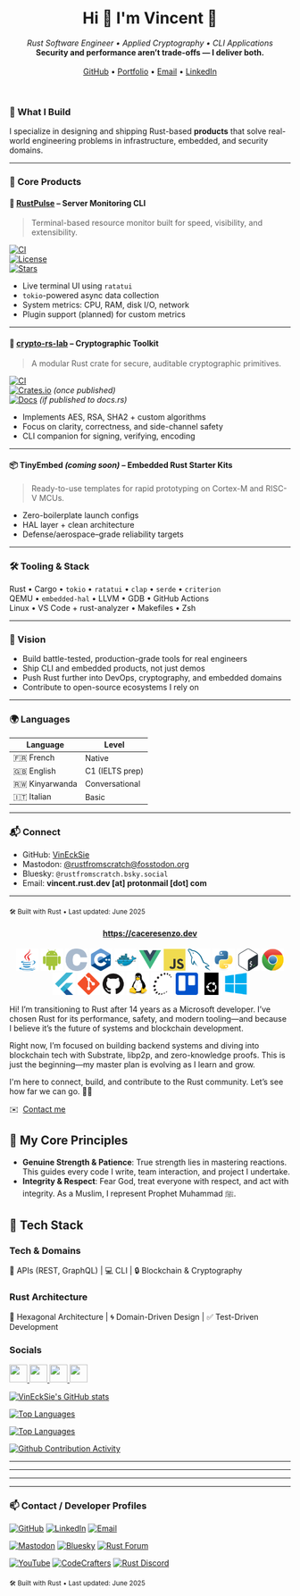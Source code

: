 <h1 align="center">Hi 👋 I'm Vincent 🦀</h1>

<p align="center">
  <em>Rust Software Engineer • Applied Cryptography • CLI Applications</em><br/>
  <strong>Security and performance aren’t trade-offs — I deliver both.</strong><br/><br/>
  <a href="https://github.com/VinEckSie">GitHub</a> • 
  <a href="https://www.notion.so/YOUR-LINK">Portfolio</a> • 
  <a href="mailto:vincent.rust.dev@protonmail.com">Email</a> • 
  <a href="https://www.linkedin.com/in/vincent-eckert-sierota/">LinkedIn</a>
</p>

<br/>

### 🚀 What I Build

I specialize in designing and shipping Rust-based **products** that solve real-world engineering problems in infrastructure, embedded, and security domains.

---


### 🧩 Core Products

#### 🧠 [RustPulse](https://github.com/VinEckSie/RustPulse) – Server Monitoring CLI  
> Terminal-based resource monitor built for speed, visibility, and extensibility.

[![CI](https://github.com/VinEckSie/RustPulse/actions/workflows/ci.yml/badge.svg)](https://github.com/VinEckSie/RustPulse/actions)  
[![License](https://img.shields.io/github/license/VinEckSie/RustPulse)](https://github.com/VinEckSie/RustPulse/blob/main/LICENSE)  
[![Stars](https://img.shields.io/github/stars/VinEckSie/RustPulse?style=social)](https://github.com/VinEckSie/RustPulse)

- Live terminal UI using `ratatui`
- `tokio`-powered async data collection
- System metrics: CPU, RAM, disk I/O, network
- Plugin support (planned) for custom metrics

---

#### 🔐 [crypto-rs-lab](https://github.com/VinEckSie/crypto-rs-lab) – Cryptographic Toolkit  
> A modular Rust crate for secure, auditable cryptographic primitives.

[![CI](https://github.com/VinEckSie/crypto-rs-lab/actions/workflows/ci.yml/badge.svg)](https://github.com/VinEckSie/crypto-rs-lab/actions)  
[![Crates.io](https://img.shields.io/crates/v/crypto-rs-lab)](https://crates.io/crates/crypto-rs-lab) *(once published)*  
[![Docs](https://img.shields.io/badge/docs.rs-online-blue)](https://docs.rs/crypto-rs-lab) *(if published to docs.rs)*

- Implements AES, RSA, SHA2 + custom algorithms
- Focus on clarity, correctness, and side-channel safety
- CLI companion for signing, verifying, encoding

---

#### 📦 TinyEmbed *(coming soon)* – Embedded Rust Starter Kits

> Ready-to-use templates for rapid prototyping on Cortex-M and RISC-V MCUs.

- Zero-boilerplate launch configs
- HAL layer + clean architecture
- Defense/aerospace–grade reliability targets

---

### 🛠️ Tooling & Stack

Rust • Cargo • `tokio` • `ratatui` • `clap` • `serde` • `criterion`  
QEMU • `embedded-hal` • LLVM • GDB • GitHub Actions  
Linux • VS Code + rust-analyzer • Makefiles • Zsh

---

### 🎯 Vision

- Build battle-tested, production-grade tools for real engineers
- Ship CLI and embedded products, not just demos
- Push Rust further into DevOps, cryptography, and embedded domains
- Contribute to open-source ecosystems I rely on

---

### 🌍 Languages

| Language   | Level        |
|------------|--------------|
| 🇫🇷 French   | Native       |
| 🇬🇧 English  | C1 (IELTS prep) |
| 🇷🇼 Kinyarwanda | Conversational |
| 🇮🇹 Italian  | Basic        |

---

### 📬 Connect

- GitHub: [VinEckSie](https://github.com/VinEckSie)
- Mastodon: [@rustfromscratch@fosstodon.org](https://fosstodon.org/@rustfromscratch)
- Bluesky: `@rustfromscratch.bsky.social`
- Email: **vincent.rust.dev [at] protonmail [dot] com**

---

<sub>🛠️ Built with Rust • Last updated: June 2025</sub>


<h4 align="center"><a href="https://caceresenzo.dev" target="_blank">https://caceresenzo.dev</a></h4>

<p align="center">
  <img src="https://raw.githubusercontent.com/devicons/devicon/master/icons/java/java-original.svg" alt="vuejs" width="40" height="40"/>
  <img src="https://raw.githubusercontent.com/devicons/devicon/master/icons/android/android-original.svg" alt="android" width="40" height="40"/>
  <img src="https://raw.githubusercontent.com/devicons/devicon/master/icons/c/c-original.svg" alt="c" width="40" height="40"/>
  <img src="https://raw.githubusercontent.com/devicons/devicon/master/icons/cplusplus/cplusplus-original.svg" alt="cplusplus" width="40" height="40"/>
  <img src="https://raw.githubusercontent.com/devicons/devicon/master/icons/docker/docker-original.svg" alt="docker" width="40" height="40"/>
  <img src="https://raw.githubusercontent.com/devicons/devicon/master/icons/vuejs/vuejs-original.svg" alt="java" width="40" height="40"/>
  <img src="https://raw.githubusercontent.com/devicons/devicon/master/icons/javascript/javascript-original.svg" alt="javascript" width="40" height="40"/>
  <img src="https://raw.githubusercontent.com/devicons/devicon/master/icons/mysql/mysql-original.svg" alt="mysql" width="40" height="40"/>
  <img src="https://raw.githubusercontent.com/devicons/devicon/master/icons/python/python-original.svg" alt="python" width="40" height="40"/>
  <img src="https://raw.githubusercontent.com/devicons/devicon/master/icons/bash/bash-original.svg" alt="bash" width="40" height="40"/>
  <img src="https://raw.githubusercontent.com/devicons/devicon/master/icons/chrome/chrome-original.svg" alt="chrome" width="40" height="40"/>
  <img src="https://raw.githubusercontent.com/devicons/devicon/master/icons/flutter/flutter-original.svg" alt="chrome" width="40" height="40"/>
  <img src="https://raw.githubusercontent.com/devicons/devicon/master/icons/git/git-original.svg" alt="chrome" width="40" height="40"/>
  <img src="https://raw.githubusercontent.com/devicons/devicon/master/icons/github/github-original.svg" alt="chrome" width="40" height="40"/>
  <img src="https://raw.githubusercontent.com/devicons/devicon/master/icons/linux/linux-original.svg" alt="chrome" width="40" height="40"/>
  <img src="https://raw.githubusercontent.com/devicons/devicon/master/icons/ssh/ssh-original.svg" alt="chrome" width="40" height="40"/>
  <img src="https://raw.githubusercontent.com/devicons/devicon/master/icons/trello/trello-plain.svg" alt="trello" width="40" height="40"/>
  <img src="https://raw.githubusercontent.com/devicons/devicon/master/icons/ubuntu/ubuntu-plain.svg" alt="ubuntu" width="40" height="40"/>
  <img src="https://raw.githubusercontent.com/devicons/devicon/master/icons/windows8/windows8-original.svg" alt="windows" width="40" height="40"/>
</p>


Hi! I’m transitioning to Rust after 14 years as a Microsoft developer. I’ve chosen Rust for its performance, safety, and modern tooling—and because I believe it’s the future of systems and blockchain development.

Right now, I’m focused on building backend systems and diving into blockchain tech with Substrate, libp2p, and zero-knowledge proofs. This is just the beginning—my master plan is evolving as I learn and grow.

I'm here to connect, build, and contribute to the Rust community. Let’s see how far we can go. 🦀🚀

✉️  [Contact me](mailto:vesremotesolutions@pm.me)


## 🌱 My Core Principles

- **Genuine Strength & Patience**: True strength lies in mastering reactions. This guides every code I write, team interaction, and project I undertake.
- **Integrity & Respect**: Fear God, treat everyone with respect, and act with integrity. As a Muslim, I represent Prophet Muhammad ﷺ.

## 🔧 Tech Stack

### Tech & Domains
🔗 APIs (REST, GraphQL) | 💻 CLI | 🔒 Blockchain & Cryptography

### Rust Architecture
🔧 Hexagonal Architecture | 🌀 Domain-Driven Design | ✅ Test-Driven Development

<!--
### Contribution

### Projects

### Skills

<p align="left">
<a href="https://git-scm.com/" target="_blank" rel="noreferrer"><img src="https://raw.githubusercontent.com/danielcranney/readme-generator/main/public/icons/skills/git-colored.svg" width="36" height="36" alt="Git" /></a><a href="https://www.rust-lang.org/" target="_blank" rel="noreferrer"><img src="https://raw.githubusercontent.com/danielcranney/readme-generator/main/public/icons/skills/rust-colored.svg" width="36" height="36" alt="Rust" /></a><a href="https://www.visualstudiocode.com" target="_blank" rel="noreferrer"><img src="https://raw.githubusercontent.com/danielcranney/readme-generator/main/public/icons/skills/visualstudiocode.svg" width="36" height="36" alt="VS Code" /></a><a href="https://graphql.org/" target="_blank" rel="noreferrer"><img src="https://raw.githubusercontent.com/danielcranney/readme-generator/main/public/icons/skills/graphql-colored.svg" width="36" height="36" alt="GraphQL" /></a><a href="https://www.mongodb.com/" target="_blank" rel="noreferrer"><img src="https://raw.githubusercontent.com/danielcranney/readme-generator/main/public/icons/skills/mongodb-colored.svg" width="36" height="36" alt="MongoDB" /></a><a href="https://solana.com/" target="_blank" rel="noreferrer"><img src="https://raw.githubusercontent.com/danielcranney/readme-generator/main/public/icons/skills/solana-colored.svg" width="36" height="36" alt="Solana" /></a><a href="https://near.academy/" target="_blank" rel="noreferrer"><img src="https://raw.githubusercontent.com/danielcranney/readme-generator/main/public/icons/skills/digitalocean-colored.svg" width="36" height="36" alt="Digital Ocean" /></a><a href="https://www.docker.com/" target="_blank" rel="noreferrer"><img src="https://raw.githubusercontent.com/danielcranney/readme-generator/main/public/icons/skills/docker-colored.svg" width="36" height="36" alt="Docker" /></a><a href="https://www.linux.org" target="_blank" rel="noreferrer"><img src="https://raw.githubusercontent.com/danielcranney/readme-generator/main/public/icons/skills/linux-colored.svg" width="36" height="36" alt="Linux" /></a><a href="https://apple.com" target="_blank" rel="noreferrer"><img src="https://raw.githubusercontent.com/danielcranney/readme-generator/main/public/icons/skills/macos-colored.svg" width="36" height="36" alt="MacOS" /></a>
</p>


-->

### Socials

<p align="left"> 

 <a href="https://www.linkedin.com/in/vincent-e-926828bb/" target="_blank" rel="noreferrer"> 
 <picture>
     <img src="https://raw.githubusercontent.com/danielcranney/readme-generator/main/public/icons/socials/linkedin.svg" width="32" height="32" /> 
 </picture> 
 </a> 

  <a href="https://discord.com/users/vincentecksie" target="_blank" rel="noreferrer"> 
 <picture>
     <img src="https://github.com/user-attachments/assets/4fd2089d-859f-490c-91ce-9af37c26ca58" width="32" height="32" /> 
 </picture> 
 </a> 

  <a href="https://rust-lang.zulipchat.com/#user/783360" target="_blank" rel="noreferrer"> 
 <picture>
     <img src="https://github.com/user-attachments/assets/4ce5ba58-b610-45ef-9874-b01c9fc9c121" width="32" height="32" /> 
 </picture> 
 </a> 
 
 <a href="https://users.rust-lang.org/u/vincent_ecksie/summary" target="_blank" rel="noreferrer"> 
 <picture>   
     <img src="https://github.com/user-attachments/assets/007297c4-05fb-4abd-9c8d-fa9138d39963" width="32" height="32" /> 
 </picture> 
 </a> 

 

<a href="http://www.github.com/VinEckSie"><img src="https://github-readme-stats.vercel.app/api?username=VinEckSie&show_icons=true&hide=&count_private=true&title_color=0891b2&text_color=ffffff&icon_color=0891b2&bg_color=1c1917&hide_border=true&show_icons=true" alt="VinEckSie's GitHub stats" /></a>

    
</p>

<a href="https://github.com/VinEckSie" align="left"><img src="https://github-readme-stats.vercel.app/api/top-langs/?username=VinEckSie&langs_count=10&title_color=a855f7&text_color=ffffff&icon_color=a855f7&bg_color=1c1917&hide_border=true&locale=en&custom_title=Top%20%Languages" alt="Top Languages" /></a>

[![Top Languages](https://github-readme-stats.vercel.app/api/top-langs/?username=vinecksie&layout=donut&theme=dark&hide=html,css,javascript,scss)](https://github.com/vinecksie)

[![Github Contribution Activity](https://github-readme-activity-graph.vercel.app/graph?username=vinecksie&theme=github-compact)](https://github.com/vinecksie/github-readme-activity-graph)

---

---
---

---

### 📫 Contact / Developer Profiles

[![GitHub](https://img.shields.io/badge/GitHub-000?style=for-the-badge&logo=github)](https://github.com/VinEckSie)
[![LinkedIn](https://img.shields.io/badge/LinkedIn-0077B5?style=for-the-badge&logo=linkedin)](https://www.linkedin.com/in/vincent-eckert-sierota/)
[![Email](https://img.shields.io/badge/Email-ProtonMail-8B89CC?style=for-the-badge&logo=protonmail)](mailto:vincent.rust.dev@protonmail.com)  

[![Mastodon](https://img.shields.io/badge/Mastodon-6364FF?style=for-the-badge&logo=mastodon)](https://fosstodon.org/@rustfromscratch)
[![Bluesky](https://img.shields.io/badge/Bluesky-1DA1F2?style=for-the-badge&logo=bluesky)](https://bsky.app/profile/rustfromscratch.bsky.social)
[![Rust Forum](https://img.shields.io/badge/Rust%20Forum-orange?style=for-the-badge&logo=discourse)](https://users.rust-lang.org/u/VinEckSie)  

[![YouTube](https://img.shields.io/badge/Fearless_in_Rust-DD0000?style=for-the-badge&logo=youtube)](https://www.youtube.com/@RustFromScratch)
[![CodeCrafters](https://img.shields.io/badge/CodeCrafters-404060?style=for-the-badge)](https://app.codecrafters.io/users/feliposz)
[![Rust Discord](https://img.shields.io/badge/Rust%20Discord-5865F2?style=for-the-badge&logo=discord)](https://discord.gg/rust-lang)

<sub>🛠️ Built with Rust • Last updated: June 2025</sub>

